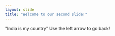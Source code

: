 ```yaml
---
layout: slide
title: "Welcome to our second slide!"
---
```

"India is my country"
Use the left arrow to go back!
